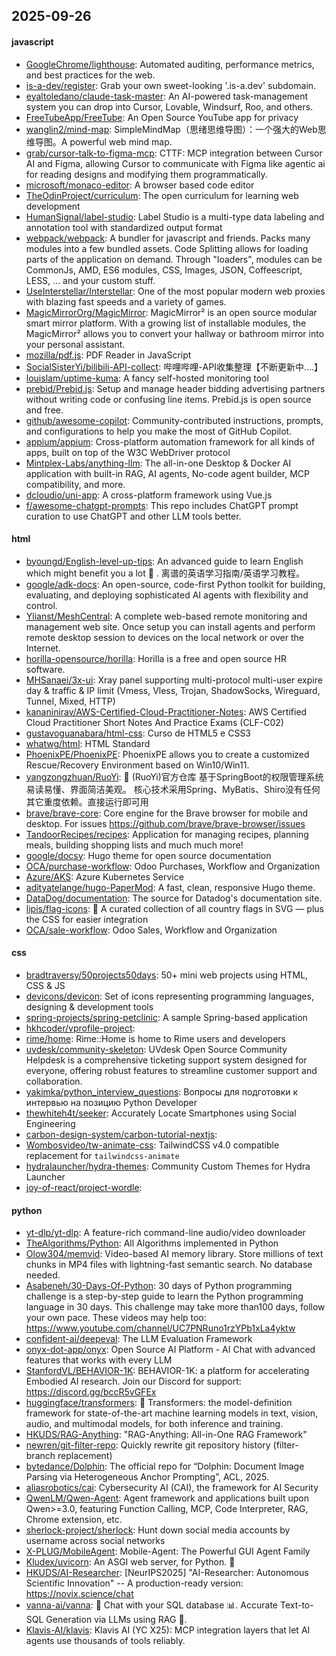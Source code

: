 ## 2025-09-26

#### javascript
* [GoogleChrome/lighthouse](https://github.com/GoogleChrome/lighthouse): Automated auditing, performance metrics, and best practices for the web.
* [is-a-dev/register](https://github.com/is-a-dev/register): Grab your own sweet-looking '.is-a.dev' subdomain.
* [eyaltoledano/claude-task-master](https://github.com/eyaltoledano/claude-task-master): An AI-powered task-management system you can drop into Cursor, Lovable, Windsurf, Roo, and others.
* [FreeTubeApp/FreeTube](https://github.com/FreeTubeApp/FreeTube): An Open Source YouTube app for privacy
* [wanglin2/mind-map](https://github.com/wanglin2/mind-map): SimpleMindMap（思绪思维导图）：一个强大的Web思维导图。A powerful web mind map.
* [grab/cursor-talk-to-figma-mcp](https://github.com/grab/cursor-talk-to-figma-mcp): CTTF: MCP integration between Cursor AI and Figma, allowing Cursor to communicate with Figma like agentic ai for reading designs and modifying them programmatically.
* [microsoft/monaco-editor](https://github.com/microsoft/monaco-editor): A browser based code editor
* [TheOdinProject/curriculum](https://github.com/TheOdinProject/curriculum): The open curriculum for learning web development
* [HumanSignal/label-studio](https://github.com/HumanSignal/label-studio): Label Studio is a multi-type data labeling and annotation tool with standardized output format
* [webpack/webpack](https://github.com/webpack/webpack): A bundler for javascript and friends. Packs many modules into a few bundled assets. Code Splitting allows for loading parts of the application on demand. Through "loaders", modules can be CommonJs, AMD, ES6 modules, CSS, Images, JSON, Coffeescript, LESS, ... and your custom stuff.
* [UseInterstellar/Interstellar](https://github.com/UseInterstellar/Interstellar): One of the most popular modern web proxies with blazing fast speeds and a variety of games.
* [MagicMirrorOrg/MagicMirror](https://github.com/MagicMirrorOrg/MagicMirror): MagicMirror² is an open source modular smart mirror platform. With a growing list of installable modules, the MagicMirror² allows you to convert your hallway or bathroom mirror into your personal assistant.
* [mozilla/pdf.js](https://github.com/mozilla/pdf.js): PDF Reader in JavaScript
* [SocialSisterYi/bilibili-API-collect](https://github.com/SocialSisterYi/bilibili-API-collect): 哔哩哔哩-API收集整理【不断更新中....】
* [louislam/uptime-kuma](https://github.com/louislam/uptime-kuma): A fancy self-hosted monitoring tool
* [prebid/Prebid.js](https://github.com/prebid/Prebid.js): Setup and manage header bidding advertising partners without writing code or confusing line items. Prebid.js is open source and free.
* [github/awesome-copilot](https://github.com/github/awesome-copilot): Community-contributed instructions, prompts, and configurations to help you make the most of GitHub Copilot.
* [appium/appium](https://github.com/appium/appium): Cross-platform automation framework for all kinds of apps, built on top of the W3C WebDriver protocol
* [Mintplex-Labs/anything-llm](https://github.com/Mintplex-Labs/anything-llm): The all-in-one Desktop & Docker AI application with built-in RAG, AI agents, No-code agent builder, MCP compatibility, and more.
* [dcloudio/uni-app](https://github.com/dcloudio/uni-app): A cross-platform framework using Vue.js
* [f/awesome-chatgpt-prompts](https://github.com/f/awesome-chatgpt-prompts): This repo includes ChatGPT prompt curation to use ChatGPT and other LLM tools better.

#### html
* [byoungd/English-level-up-tips](https://github.com/byoungd/English-level-up-tips): An advanced guide to learn English which might benefit you a lot 🎉 . 离谱的英语学习指南/英语学习教程。
* [google/adk-docs](https://github.com/google/adk-docs): An open-source, code-first Python toolkit for building, evaluating, and deploying sophisticated AI agents with flexibility and control.
* [Ylianst/MeshCentral](https://github.com/Ylianst/MeshCentral): A complete web-based remote monitoring and management web site. Once setup you can install agents and perform remote desktop session to devices on the local network or over the Internet.
* [horilla-opensource/horilla](https://github.com/horilla-opensource/horilla): Horilla is a free and open source HR software.
* [MHSanaei/3x-ui](https://github.com/MHSanaei/3x-ui): Xray panel supporting multi-protocol multi-user expire day & traffic & IP limit (Vmess, Vless, Trojan, ShadowSocks, Wireguard, Tunnel, Mixed, HTTP)
* [kananinirav/AWS-Certified-Cloud-Practitioner-Notes](https://github.com/kananinirav/AWS-Certified-Cloud-Practitioner-Notes): AWS Certified Cloud Practitioner Short Notes And Practice Exams (CLF-C02)
* [gustavoguanabara/html-css](https://github.com/gustavoguanabara/html-css): Curso de HTML5 e CSS3
* [whatwg/html](https://github.com/whatwg/html): HTML Standard
* [PhoenixPE/PhoenixPE](https://github.com/PhoenixPE/PhoenixPE): PhoenixPE allows you to create a customized Rescue/Recovery Environment based on Win10/Win11.
* [yangzongzhuan/RuoYi](https://github.com/yangzongzhuan/RuoYi): 🎉 (RuoYi)官方仓库 基于SpringBoot的权限管理系统 易读易懂、界面简洁美观。 核心技术采用Spring、MyBatis、Shiro没有任何其它重度依赖。直接运行即可用
* [brave/brave-core](https://github.com/brave/brave-core): Core engine for the Brave browser for mobile and desktop. For issues https://github.com/brave/brave-browser/issues
* [TandoorRecipes/recipes](https://github.com/TandoorRecipes/recipes): Application for managing recipes, planning meals, building shopping lists and much much more!
* [google/docsy](https://github.com/google/docsy): Hugo theme for open source documentation
* [OCA/purchase-workflow](https://github.com/OCA/purchase-workflow): Odoo Purchases, Workflow and Organization
* [Azure/AKS](https://github.com/Azure/AKS): Azure Kubernetes Service
* [adityatelange/hugo-PaperMod](https://github.com/adityatelange/hugo-PaperMod): A fast, clean, responsive Hugo theme.
* [DataDog/documentation](https://github.com/DataDog/documentation): The source for Datadog's documentation site.
* [lipis/flag-icons](https://github.com/lipis/flag-icons): 🎏 A curated collection of all country flags in SVG — plus the CSS for easier integration
* [OCA/sale-workflow](https://github.com/OCA/sale-workflow): Odoo Sales, Workflow and Organization

#### css
* [bradtraversy/50projects50days](https://github.com/bradtraversy/50projects50days): 50+ mini web projects using HTML, CSS & JS
* [devicons/devicon](https://github.com/devicons/devicon): Set of icons representing programming languages, designing & development tools
* [spring-projects/spring-petclinic](https://github.com/spring-projects/spring-petclinic): A sample Spring-based application
* [hkhcoder/vprofile-project](https://github.com/hkhcoder/vprofile-project): 
* [rime/home](https://github.com/rime/home): Rime::Home is home to Rime users and developers
* [uvdesk/community-skeleton](https://github.com/uvdesk/community-skeleton): UVdesk Open Source Community Helpdesk is a comprehensive ticketing support system designed for everyone, offering robust features to streamline customer support and collaboration.
* [yakimka/python_interview_questions](https://github.com/yakimka/python_interview_questions): Вопросы для подготовки к интервью на позицию Python Developer
* [thewhiteh4t/seeker](https://github.com/thewhiteh4t/seeker): Accurately Locate Smartphones using Social Engineering
* [carbon-design-system/carbon-tutorial-nextjs](https://github.com/carbon-design-system/carbon-tutorial-nextjs): 
* [Wombosvideo/tw-animate-css](https://github.com/Wombosvideo/tw-animate-css): TailwindCSS v4.0 compatible replacement for `tailwindcss-animate`
* [hydralauncher/hydra-themes](https://github.com/hydralauncher/hydra-themes): Community Custom Themes for Hydra Launcher
* [joy-of-react/project-wordle](https://github.com/joy-of-react/project-wordle): 

#### python
* [yt-dlp/yt-dlp](https://github.com/yt-dlp/yt-dlp): A feature-rich command-line audio/video downloader
* [TheAlgorithms/Python](https://github.com/TheAlgorithms/Python): All Algorithms implemented in Python
* [Olow304/memvid](https://github.com/Olow304/memvid): Video-based AI memory library. Store millions of text chunks in MP4 files with lightning-fast semantic search. No database needed.
* [Asabeneh/30-Days-Of-Python](https://github.com/Asabeneh/30-Days-Of-Python): 30 days of Python programming challenge is a step-by-step guide to learn the Python programming language in 30 days. This challenge may take more than100 days, follow your own pace. These videos may help too: https://www.youtube.com/channel/UC7PNRuno1rzYPb1xLa4yktw
* [confident-ai/deepeval](https://github.com/confident-ai/deepeval): The LLM Evaluation Framework
* [onyx-dot-app/onyx](https://github.com/onyx-dot-app/onyx): Open Source AI Platform - AI Chat with advanced features that works with every LLM
* [StanfordVL/BEHAVIOR-1K](https://github.com/StanfordVL/BEHAVIOR-1K): BEHAVIOR-1K: a platform for accelerating Embodied AI research. Join our Discord for support: https://discord.gg/bccR5vGFEx
* [huggingface/transformers](https://github.com/huggingface/transformers): 🤗 Transformers: the model-definition framework for state-of-the-art machine learning models in text, vision, audio, and multimodal models, for both inference and training.
* [HKUDS/RAG-Anything](https://github.com/HKUDS/RAG-Anything): "RAG-Anything: All-in-One RAG Framework"
* [newren/git-filter-repo](https://github.com/newren/git-filter-repo): Quickly rewrite git repository history (filter-branch replacement)
* [bytedance/Dolphin](https://github.com/bytedance/Dolphin): The official repo for “Dolphin: Document Image Parsing via Heterogeneous Anchor Prompting”, ACL, 2025.
* [aliasrobotics/cai](https://github.com/aliasrobotics/cai): Cybersecurity AI (CAI), the framework for AI Security
* [QwenLM/Qwen-Agent](https://github.com/QwenLM/Qwen-Agent): Agent framework and applications built upon Qwen>=3.0, featuring Function Calling, MCP, Code Interpreter, RAG, Chrome extension, etc.
* [sherlock-project/sherlock](https://github.com/sherlock-project/sherlock): Hunt down social media accounts by username across social networks
* [X-PLUG/MobileAgent](https://github.com/X-PLUG/MobileAgent): Mobile-Agent: The Powerful GUI Agent Family
* [Kludex/uvicorn](https://github.com/Kludex/uvicorn): An ASGI web server, for Python. 🦄
* [HKUDS/AI-Researcher](https://github.com/HKUDS/AI-Researcher): [NeurIPS2025] "AI-Researcher: Autonomous Scientific Innovation" -- A production-ready version: https://novix.science/chat
* [vanna-ai/vanna](https://github.com/vanna-ai/vanna): 🤖 Chat with your SQL database 📊. Accurate Text-to-SQL Generation via LLMs using RAG 🔄.
* [Klavis-AI/klavis](https://github.com/Klavis-AI/klavis): Klavis AI (YC X25): MCP integration layers that let AI agents use thousands of tools reliably.
